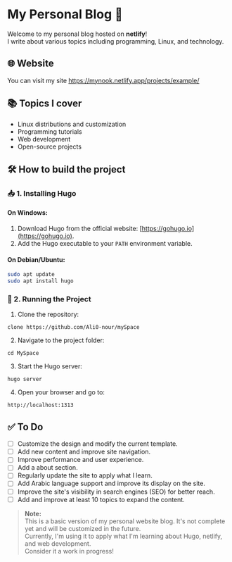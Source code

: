 # My Personal Blog 🚀

Welcome to my personal blog hosted on **netlify**!  
I write about various topics including programming, Linux, and technology.

## 🌐 Website
You can visit my site https://mynook.netlify.app/projects/example/

## 📚 Topics I cover
- Linux distributions and customization
- Programming tutorials
- Web development
- Open-source projects

## 🛠️ How to build the project

### 📥 **1. Installing Hugo**

#### On **Windows**:  
1. Download Hugo from the official website: [https://gohugo.io](https://gohugo.io).  
2. Add the Hugo executable to your `PATH` environment variable.  

#### On **Debian/Ubuntu**:  
```bash
sudo apt update
sudo apt install hugo 
```
### 🚀 2. Running the Project

1. Clone the repository:
```
clone https://github.com/Ali0-nour/mySpace
```

2. Navigate to the project folder:

```
cd MySpace
```

3. Start the Hugo server:
```
hugo server
```

4. Open your browser and go to:

```
http://localhost:1313
```
## ✅ **To Do**
- [ ] Customize the design and modify the current template.
- [ ] Add new content and improve site navigation.
- [ ] Improve performance and user experience.
- [ ] Add a about section.
- [ ] Regularly update the site to apply what I learn.
- [ ] Add Arabic language support and improve its display on the site.
- [ ] Improve the site's visibility in search engines (SEO) for better reach.
- [ ] Add and improve at least 10 topics to expand the content.

> **Note:**  
This is a basic version of my personal website blog. It's not complete yet and will be customized in the future.  
Currently, I'm using it to apply what I'm learning about Hugo, netlify, and web development.  
Consider it a work in progress!